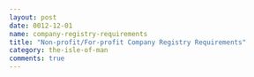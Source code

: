 ```yaml
---
layout: post
date: 0012-12-01
name: company-registry-requirements
title: "Non-profit/For-profit Company Registry Requirements"
category: the-isle-of-man
comments: true
---
```






